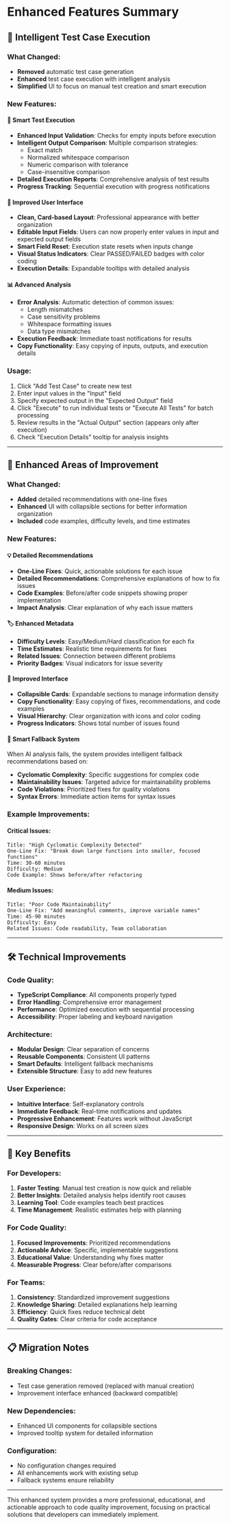# Enhanced Features Summary

## 🧪 Intelligent Test Case Execution

### What Changed:
- **Removed** automatic test case generation
- **Enhanced** test case execution with intelligent analysis
- **Simplified** UI to focus on manual test creation and smart execution

### New Features:

#### 🎯 Smart Test Execution
- **Enhanced Input Validation**: Checks for empty inputs before execution
- **Intelligent Output Comparison**: Multiple comparison strategies:
  - Exact match
  - Normalized whitespace comparison
  - Numeric comparison with tolerance
  - Case-insensitive comparison
- **Detailed Execution Reports**: Comprehensive analysis of test results
- **Progress Tracking**: Sequential execution with progress notifications

#### 🔧 Improved User Interface
- **Clean, Card-based Layout**: Professional appearance with better organization
- **Editable Input Fields**: Users can now properly enter values in input and expected output fields
- **Smart Field Reset**: Execution state resets when inputs change
- **Visual Status Indicators**: Clear PASSED/FAILED badges with color coding
- **Execution Details**: Expandable tooltips with detailed analysis

#### 📊 Advanced Analysis
- **Error Analysis**: Automatic detection of common issues:
  - Length mismatches
  - Case sensitivity problems
  - Whitespace formatting issues
  - Data type mismatches
- **Execution Feedback**: Immediate toast notifications for results
- **Copy Functionality**: Easy copying of inputs, outputs, and execution details

### Usage:
1. Click "Add Test Case" to create new test
2. Enter input values in the "Input" field
3. Specify expected output in the "Expected Output" field
4. Click "Execute" to run individual tests or "Execute All Tests" for batch processing
5. Review results in the "Actual Output" section (appears only after execution)
6. Check "Execution Details" tooltip for analysis insights

---

## 🎯 Enhanced Areas of Improvement

### What Changed:
- **Added** detailed recommendations with one-line fixes
- **Enhanced** UI with collapsible sections for better information organization
- **Included** code examples, difficulty levels, and time estimates

### New Features:

#### 💡 Detailed Recommendations
- **One-Line Fixes**: Quick, actionable solutions for each issue
- **Detailed Recommendations**: Comprehensive explanations of how to fix issues
- **Code Examples**: Before/after code snippets showing proper implementation
- **Impact Analysis**: Clear explanation of why each issue matters

#### 🏷️ Enhanced Metadata
- **Difficulty Levels**: Easy/Medium/Hard classification for each fix
- **Time Estimates**: Realistic time requirements for fixes
- **Related Issues**: Connection between different problems
- **Priority Badges**: Visual indicators for issue severity

#### 🎨 Improved Interface
- **Collapsible Cards**: Expandable sections to manage information density
- **Copy Functionality**: Easy copying of fixes, recommendations, and code examples
- **Visual Hierarchy**: Clear organization with icons and color coding
- **Progress Indicators**: Shows total number of issues found

#### 🤖 Smart Fallback System
When AI analysis fails, the system provides intelligent fallback recommendations based on:
- **Cyclomatic Complexity**: Specific suggestions for complex code
- **Maintainability Issues**: Targeted advice for maintainability problems
- **Code Violations**: Prioritized fixes for quality violations
- **Syntax Errors**: Immediate action items for syntax issues

### Example Improvements:

#### Critical Issues:
```
Title: "High Cyclomatic Complexity Detected"
One-Line Fix: "Break down large functions into smaller, focused functions"
Time: 30-60 minutes
Difficulty: Medium
Code Example: Shows before/after refactoring
```

#### Medium Issues:
```
Title: "Poor Code Maintainability"
One-Line Fix: "Add meaningful comments, improve variable names"
Time: 45-90 minutes
Difficulty: Easy
Related Issues: Code readability, Team collaboration
```

---

## 🛠️ Technical Improvements

### Code Quality:
- **TypeScript Compliance**: All components properly typed
- **Error Handling**: Comprehensive error management
- **Performance**: Optimized execution with sequential processing
- **Accessibility**: Proper labeling and keyboard navigation

### Architecture:
- **Modular Design**: Clear separation of concerns
- **Reusable Components**: Consistent UI patterns
- **Smart Defaults**: Intelligent fallback mechanisms
- **Extensible Structure**: Easy to add new features

### User Experience:
- **Intuitive Interface**: Self-explanatory controls
- **Immediate Feedback**: Real-time notifications and updates
- **Progressive Enhancement**: Features work without JavaScript
- **Responsive Design**: Works on all screen sizes

---

## 🚀 Key Benefits

### For Developers:
1. **Faster Testing**: Manual test creation is now quick and reliable
2. **Better Insights**: Detailed analysis helps identify root causes
3. **Learning Tool**: Code examples teach best practices
4. **Time Management**: Realistic estimates help with planning

### For Code Quality:
1. **Focused Improvements**: Prioritized recommendations
2. **Actionable Advice**: Specific, implementable suggestions
3. **Educational Value**: Understanding why fixes matter
4. **Measurable Progress**: Clear before/after comparisons

### For Teams:
1. **Consistency**: Standardized improvement suggestions
2. **Knowledge Sharing**: Detailed explanations help learning
3. **Efficiency**: Quick fixes reduce technical debt
4. **Quality Gates**: Clear criteria for code acceptance

---

## 📋 Migration Notes

### Breaking Changes:
- Test case generation removed (replaced with manual creation)
- Improvement interface enhanced (backward compatible)

### New Dependencies:
- Enhanced UI components for collapsible sections
- Improved tooltip system for detailed information

### Configuration:
- No configuration changes required
- All enhancements work with existing setup
- Fallback systems ensure reliability

---

This enhanced system provides a more professional, educational, and actionable approach to code quality improvement, focusing on practical solutions that developers can immediately implement.